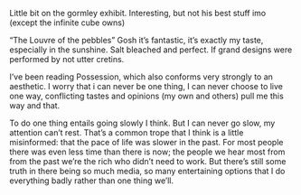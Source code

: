 Little bit on the gormley exhibit. Interesting, but not his best stuff imo (except the infinite cube owns)

“The Louvre of the pebbles”
Gosh it’s fantastic, it’s exactly my taste, especially in the sunshine. Salt bleached and perfect. If grand designs were performed by not utter cretins.

I’ve been reading Possession, which also conforms very strongly to an aesthetic. I worry that i can never 
be one thing, I can never choose to live one way, conflicting tastes and opinions (my own and others) pull me this way and that. 

To do one thing entails going slowly I think. But I can never go slow, my attention can’t rest. That’s a common trope that I think is a little misinformed: that the pace of life was slower in the past. For most people there was even less time than there is now; the people we hear most from from the past we’re the rich who didn’t need to work. But there’s still some truth in there being so much media, so many entertaining options that I do everything badly rather than one thing we’ll.
